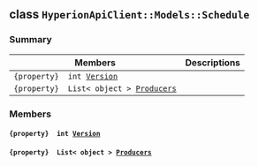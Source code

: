 ## class `HyperionApiClient::Models::Schedule` 

### Summary

 Members                        | Descriptions                                
--------------------------------|---------------------------------------------
`{property}  int `[`Version`](#class_hyperion_api_client_1_1_models_1_1_schedule_1aa2443ae43ee2bc6f5074ffb41a3b08dc) | 
`{property}  List< object > `[`Producers`](#class_hyperion_api_client_1_1_models_1_1_schedule_1afdd499fd54a8353dec97d092350fcd25) | 

### Members

#### `{property}  int `[`Version`](#class_hyperion_api_client_1_1_models_1_1_schedule_1aa2443ae43ee2bc6f5074ffb41a3b08dc) 

#### `{property}  List< object > `[`Producers`](#class_hyperion_api_client_1_1_models_1_1_schedule_1afdd499fd54a8353dec97d092350fcd25) 

